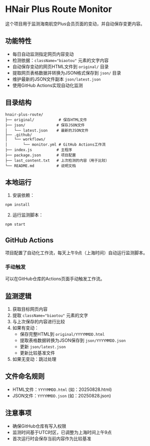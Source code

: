# HNair Plus Route Monitor

这个项目用于监测海南航空Plus会员页面的变动，并自动保存变更内容。

## 功能特性

- 每日自动监测指定网页内容变动
- 检测依据：`className="biaotou"` 元素的文字内容
- 自动保存变动的网页HTML文件到 `original/` 目录
- 提取网页表格数据并转换为JSON格式保存到 `json/` 目录
- 维护最新的JSON文件副本 `json/latest.json`
- 使用GitHub Actions实现自动化监测

## 目录结构

```
hnair-plus-route/
├── original/           # 保存HTML文件
├── json/              # 保存JSON文件
│   └── latest.json    # 最新的JSON文件
├── .github/
│   └── workflows/
│       └── monitor.yml # GitHub Actions工作流
├── index.js           # 主程序
├── package.json       # 项目配置
├── last_content.txt   # 上次检测的内容（用于比较）
└── README.md          # 说明文档
```

## 本地运行

1. 安装依赖：
```bash
npm install
```

2. 运行监测脚本：
```bash
npm start
```

## GitHub Actions

项目配置了自动化工作流，每天上午9点（上海时间）自动运行监测脚本。

### 手动触发

可以在GitHub仓库的Actions页面手动触发工作流。

## 监测逻辑

1. 获取目标网页内容
2. 提取 `className="biaotou"` 元素的文字
3. 与上次保存的内容进行比较
4. 如果有变动：
   - 保存完整HTML到 `original/YYYYMMDD.html`
   - 提取表格数据转换为JSON保存到 `json/YYYYMMDD.json`
   - 更新 `json/latest.json`
   - 更新比较基准文件
5. 如果无变动：跳过处理

## 文件命名规则

- HTML文件：`YYYYMMDD.html` (如：20250828.html)
- JSON文件：`YYYYMMDD.json` (如：20250828.json)

## 注意事项

- 确保GitHub仓库有写入权限
- 监测时间基于UTC时区，已调整为上海时间上午9点
- 首次运行时会保存当前内容作为比较基准
